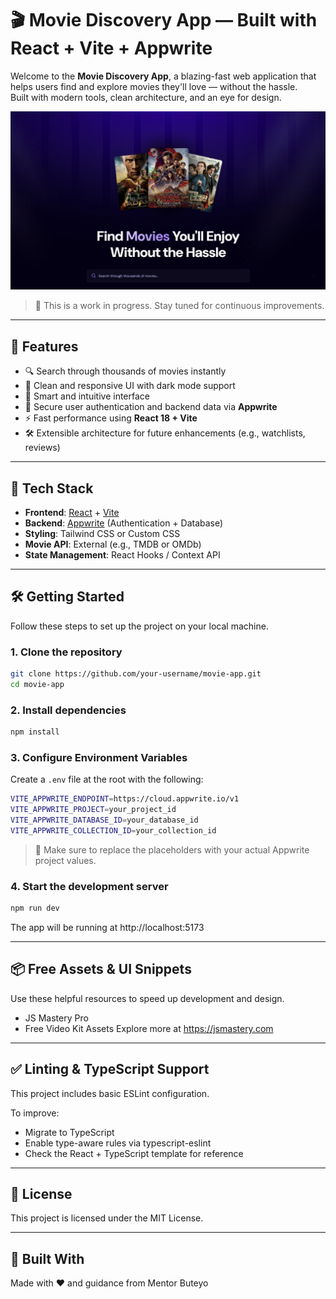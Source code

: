 # 🎬 Movie Discovery App — Built with React + Vite + Appwrite

Welcome to the **Movie Discovery App**, a blazing-fast web application that helps users find and explore movies they'll love — without the hassle.  
Built with modern tools, clean architecture, and an eye for design.

![Movie App Preview](./public/readme/movie_app.jpg)

> 🚧 This is a work in progress. Stay tuned for continuous improvements.

---

## 🚀 Features

- 🔍 Search through thousands of movies instantly
- 🎨 Clean and responsive UI with dark mode support
- 🧠 Smart and intuitive interface
- 🔐 Secure user authentication and backend data via **Appwrite**
- ⚡️ Fast performance using **React 18 + Vite**
- 🛠️ Extensible architecture for future enhancements (e.g., watchlists, reviews)

---

## 🧱 Tech Stack

- **Frontend**: [React](https://reactjs.org/) + [Vite](https://vitejs.dev/)
- **Backend**: [Appwrite](https://appwrite.io) (Authentication + Database)
- **Styling**: Tailwind CSS or Custom CSS
- **Movie API**: External (e.g., TMDB or OMDb)
- **State Management**: React Hooks / Context API

---

## 🛠️ Getting Started

Follow these steps to set up the project on your local machine.

### 1. Clone the repository
```bash
git clone https://github.com/your-username/movie-app.git
cd movie-app
```

### 2. Install dependencies 
```bash
npm install 
```

### 3. Configure Environment Variables
Create a ``.env`` file at the root with the following:
```bash 
VITE_APPWRITE_ENDPOINT=https://cloud.appwrite.io/v1
VITE_APPWRITE_PROJECT=your_project_id
VITE_APPWRITE_DATABASE_ID=your_database_id
VITE_APPWRITE_COLLECTION_ID=your_collection_id

```
> 🔐 Make sure to replace the placeholders with your actual Appwrite project values.

### 4. Start the development server

```bash
npm run dev
```
The app will be running at http://localhost:5173

---

## 📦 Free Assets & UI Snippets
Use these helpful resources to speed up development and design.
- JS Mastery Pro
- Free Video Kit Assets
Explore more at https://jsmastery.com

---

## ✅ Linting & TypeScript Support
This project includes basic ESLint configuration.

To improve:
- Migrate to TypeScript
- Enable type-aware rules via typescript-eslint
- Check the React + TypeScript template for reference

---

## 📄 License
This project is licensed under the MIT License.

---

## 🙌 Built With
Made with ❤️ and guidance from Mentor Buteyo